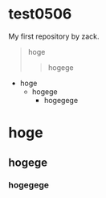 # test0506
My first repository by zack. 
> hoge
>> hogege
- hoge
  - hogege
    - hogegege
# hoge
## hogege
### hogegege
  
